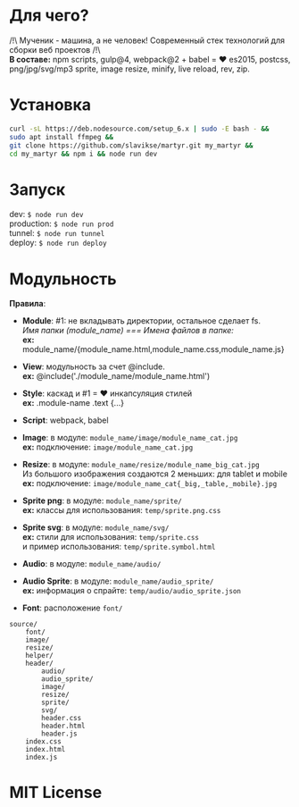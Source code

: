 # Для чего?  
/!\ Мученик - машина, а не человек! Современный стек технологий для сборки веб проектов /!\    
**В составе:**
npm scripts, gulp@4, webpack@2 + babel = ❤ es2015, postcss, png/jpg/svg/mp3 sprite, image resize, minify, live reload, rev, zip.

# Установка
```sh
curl -sL https://deb.nodesource.com/setup_6.x | sudo -E bash - &&
sudo apt install ffmpeg &&
git clone https://github.com/slavikse/martyr.git my_martyr &&
cd my_martyr && npm i && node run dev
```
# Запуск
dev: ```$ node run dev```   
production: ```$ node run prod```   
tunnel: ```$ node run tunnel```   
deploy: ```$ node run deploy```   

# Модульность
**Правила**:   
* **Module**: #1: не вкладывать директории, остальное сделает fs.   
  *Имя папки (module_name) === Имена файлов в папке:*   
  **ex:** module_name/{module_name.html,module_name.css,module_name.js}

* **View**: модульность за счет @include.   
  **ex:** @include('./module_name/module_name.html')   

* **Style**: каскад и #1 = ❤ инкапсуляция стилей   
  **ex:** .module-name .text {...}   

* **Script**: webpack, babel   

* **Image**: в модуле: ```module_name/image/module_name_cat.jpg```  
  **ex:** подключение: ```image/module_name_cat.jpg```
  
* **Resize**: в модуле: ```module_name/resize/module_name_big_cat.jpg```   
  Из большого изображения создаются 2 меньших: для tablet и mobile    
  **ex:** подключение: ```image/module_name_cat{_big,_table,_mobile}.jpg```
  
* **Sprite png**: в модуле: ```module_name/sprite/```   
  **ex:** классы для использования: ```temp/sprite.png.css```

* **Sprite svg**: в модуле: ```module_name/svg/```   
  **ex:** стили для использования: ```temp/sprite.css```   
    и пример использования: ```temp/sprite.symbol.html```

* **Audio**: в модуле: ```module_name/audio/```

* **Audio Sprite**: в модуле: ```module_name/audio_sprite/```   
  **ex:** информация о спрайте: ```temp/audio/audio_sprite.json```

* **Font**: расположение ```font/```   

```
source/
    font/
    image/
    resize/
    helper/
    header/
        audio/
        audio_sprite/
        image/
        resize/
        sprite/
        svg/
        header.css
        header.html
        header.js
    index.css
    index.html
    index.js
```
# MIT License
